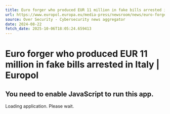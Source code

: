 ```yaml
---
title: Euro forger who produced EUR 11 million in fake bills arrested in Italy | Europol
url: https://www.europol.europa.eu/media-press/newsroom/news/euro-forger-who-produced-eur-11-million-in-fake-bills-arrested-in-italy
source: Over Security - Cybersecurity news aggregator
date: 2024-08-22
fetch_date: 2025-10-06T18:05:24.659413
---
```


# Euro forger who produced EUR 11 million in fake bills arrested in Italy | Europol

## You need to enable JavaScript to run this app.

Loading application.
Please wait.